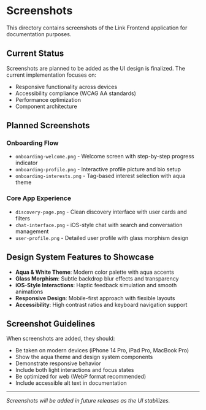 # Screenshots

This directory contains screenshots of the Link Frontend application for documentation purposes.

## Current Status

Screenshots are planned to be added as the UI design is finalized. The current implementation focuses on:

- Responsive functionality across devices
- Accessibility compliance (WCAG AA standards)
- Performance optimization
- Component architecture

## Planned Screenshots

### Onboarding Flow
- `onboarding-welcome.png` - Welcome screen with step-by-step progress indicator
- `onboarding-profile.png` - Interactive profile picture and bio setup
- `onboarding-interests.png` - Tag-based interest selection with aqua theme

### Core App Experience
- `discovery-page.png` - Clean discovery interface with user cards and filters
- `chat-interface.png` - iOS-style chat with search and conversation management  
- `user-profile.png` - Detailed user profile with glass morphism design

## Design System Features to Showcase

- **Aqua & White Theme**: Modern color palette with aqua accents
- **Glass Morphism**: Subtle backdrop blur effects and transparency
- **iOS-Style Interactions**: Haptic feedback simulation and smooth animations
- **Responsive Design**: Mobile-first approach with flexible layouts
- **Accessibility**: High contrast ratios and keyboard navigation support

## Screenshot Guidelines

When screenshots are added, they should:

- Be taken on modern devices (iPhone 14 Pro, iPad Pro, MacBook Pro)
- Show the aqua theme and design system components
- Demonstrate responsive behavior
- Include both light interactions and focus states
- Be optimized for web (WebP format recommended)
- Include accessible alt text in documentation

---

*Screenshots will be added in future releases as the UI stabilizes.*
